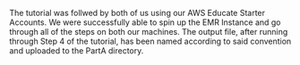 The tutorial was follwed by both of us using our AWS Educate Starter Accounts. We were successfully able to spin up the EMR Instance and go through all of the steps on both our machines.
The output file, after running through Step 4 of the tutorial, has been named according to said convention and uploaded to the PartA directory.
